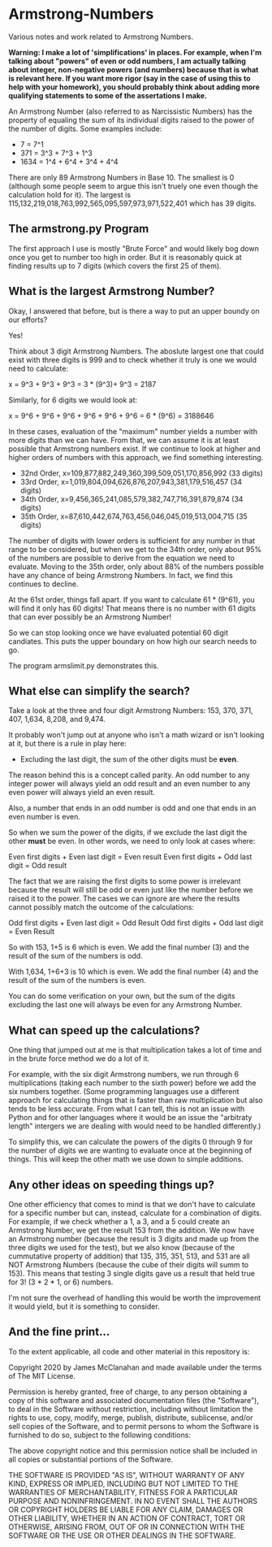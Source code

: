 
# Armstrong-Numbers
Various notes and work related to Armstrong Numbers.

**Warning: I make a lot of 'simplifications' in places. For example, when I'm talking about "powers" of even or odd numbers, I am actually talking about integer, non-negative powers (and numbers) because that is what is relevant here. If you want more rigor (say in the case of using this to help with your homework), you should probably think about adding more qualifying statements to some of the assertations I make.**

An Armstrong Number (also referred to as Narcissistic Numbers) has the property of equaling the sum of its individual digits raised to the power of the number of digits. Some examples include:

* 7 = 7^1
* 371 = 3^3 + 7^3 + 1^3
* 1634 = 1^4 + 6^4 + 3^4 + 4^4

There are only 89 Armstrong Numbers in Base 10. The smallest is 0 (although some people seem to argue this isn't truely one even though the calculation hold for it). The largest is 115,132,219,018,763,992,565,095,597,973,971,522,401 which has 39 digits.


## The armstrong.py Program

The first approach I use is mostly "Brute Force" and would likely bog down once you get to number too high in order. But it is reasonably quick at finding results up to 7 digits (which covers the first 25 of them).


## What is the largest Armstrong Number?

Okay, I answered that before, but is there a way to put an upper boundy on our efforts?

Yes!

Think about 3 digit Armstrong Numbers. The aboslute largest one that could exist with three digits is 999 and to check whether it truly is one we would need to calculate:

x = 9^3 + 9^3 + 9^3 = 3 * (9^3)+ 9^3 = 2187

Similarly, for 6 digits we would look at:

x = 9^6 + 9^6 + 9^6 + 9^6 + 9^6 + 9^6 = 6 * (9^6) = 3188646

In these cases, evaluation of the "maximum" number  yields a number with more digits than we can have. From that, we can assume it is at least possible that Armstrong numbers exist. If we continue to look at higher and higher orders of numbers with this approach, we find something interesting.

* 32nd Order, x=109,877,882,249,360,399,509,051,170,856,992 (33 digits)
* 33rd Order, x=1,019,804,094,626,876,207,943,381,179,516,457 (34 digits)
* 34th Order, x=9,456,365,241,085,579,382,747,716,391,879,874 (34 digits)
* 35th Order, x=87,610,442,674,763,456,046,045,019,513,004,715 (35 digits)

The number of digits with lower orders is sufficient for any number in that range to be considered, but when we get to the 34th order, only about 95% of the numbers are possible to derive from the equation we need to evaluate. Moving to the 35th order, only about 88% of the numbers possible have any chance of being Armstrong Numbers. In fact, we find this continues to decline.

At the 61st order, things fall apart. If you want to calculate 61 * (9^61), you will find it only has 60 digits! That means there is no number with 61 digits that can ever possibly be an Armstrong Number!

So we can stop looking once we have evaluated potential 60 digit candiates. This puts the upper boundary on how high our search needs to go.

The program armslimit.py demonstrates this.


## What else can simplify the search?

Take a look at the three and four digit Armstrong Numbers: 153, 370, 371, 407, 1,634, 8,208, and 9,474.

It probably won't jump out at anyone who isn't a math wizard or isn't looking at it, but there is a rule in play here:

* Excluding the last digit, the sum of the other digits must be **even**.

The reason behind this is a concept called parity. An odd number to any integer power will always yield an odd result and an even number to any even power will always yield an even result.

Also, a number that ends in an odd number is odd and one that ends in an even number is even.

So when we sum the power of the digits, if we exclude the last digit the other **must** be even. In other words, we need to only look at cases where:

Even first digits + Even last digit = Even result
Even first digits + Odd last digit = Odd result

The fact that we are raising the first digits to some power is irrelevant because the result will still be odd or even just like the number before we raised it to the power. The cases we can ignore are where the results cannot possibly match the outcome of the calculations:

Odd first digits + Even last digit = Odd Result
Odd first digits + Odd last digit = Even Result

So with 153, 1+5 is 6 which is even. We add the final number (3) and the result of the sum of the numbers is odd.

With 1,634, 1+6+3 is 10 which is even. We add the final number (4) and the result of the sum of the numbers is even.

You can do some verification on your own, but the sum of the digits excluding the last one will always be even for any Armstrong Number.


## What can speed up the calculations?

One thing that jumped out at me is that multiplication takes a lot of time and in the brute force method we do a lot of it.

For example, with the six digit Armstrong numbers, we run through 6 multiplications (taking each number to the sixth power) before we add the six numbers together. (Some programming languages use a different approach for calculating things that is faster than raw multiplication but also tends to be less accurate. From what I can tell, this is not an issue with Python and for other languages where it would be an issue the "arbitraty length" intergers we are dealing with would need to be handled differently.)

To simplify this, we can calculate the powers of the digits 0 through 9 for the number of digits we are wanting to evaluate once at the beginning of things. This will keep the other math we use down to simple additions.


## Any other ideas on speeding things up?

One other efficiency that comes to mind is that we don't have to calculate for a specific number but can, instead, calculate for a combination of digits. For example, if we check whether a 1, a 3, and a 5 could create an Armstrong Number, we get the result 153 from the addition. We now have an Armstrong number (because the result is 3 digits and made up from the three digits we used for the test), but we also know (because of the cummutative property of addition) that 135, 315, 351, 513, and 531 are all NOT Armstrong Numbers (because the cube of their digits will summ to 153). This means that testing 3 single digits gave us a result that held true for 3! (3 * 2 * 1, or 6) numbers.

I'm not sure the overhead of handling this would be worth the improvement it would yield, but it is something to consider.


## And the fine print...

To the extent applicable, all code and other material in this repository is:

Copyright 2020 by James McClanahan and made available under the terms of The MIT License.

Permission is hereby granted, free of charge, to any person obtaining a copy of this software and associated documentation files (the "Software"), to deal in the Software without restriction, including without limitation the rights to use, copy, modify, merge, publish, distribute, sublicense, and/or sell copies of the Software, and to permit persons to whom the Software is furnished to do so, subject to the following conditions:

The above copyright notice and this permission notice shall be included in all copies or substantial portions of the Software.

THE SOFTWARE IS PROVIDED "AS IS", WITHOUT WARRANTY OF ANY KIND, EXPRESS OR IMPLIED, INCLUDING BUT NOT LIMITED TO THE WARRANTIES OF MERCHANTABILITY, FITNESS FOR A PARTICULAR PURPOSE AND NONINFRINGEMENT. IN NO EVENT SHALL THE AUTHORS OR COPYRIGHT HOLDERS BE LIABLE FOR ANY CLAIM, DAMAGES OR OTHER LIABILITY, WHETHER IN AN ACTION OF CONTRACT, TORT OR OTHERWISE, ARISING FROM, OUT OF OR IN CONNECTION WITH THE SOFTWARE OR THE USE OR OTHER DEALINGS IN THE SOFTWARE.
